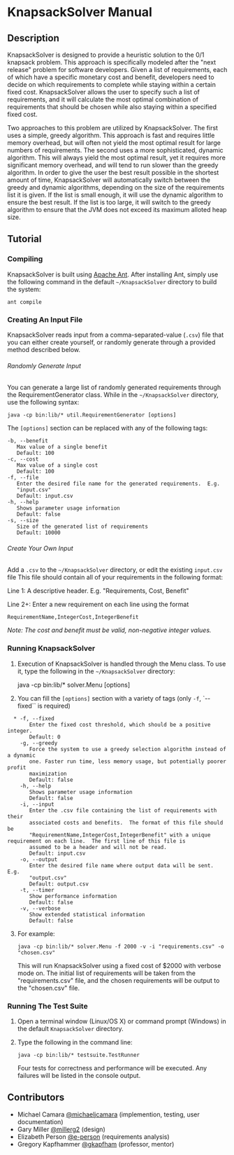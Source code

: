 # KnapsackSolver Manual

## Description
KnapsackSolver is designed to provide a heuristic solution to the 0/1 knapsack problem. This approach is specifically modeled after the "next release" problem for software developers. Given a list of requirements, each of which have a specific monetary cost and benefit, developers need to decide on which requirements to complete while staying within a certain fixed cost. KnapsackSolver allows the user to specify such a list of requirements, and it will calculate the most optimal combination of requirements that should be chosen while also staying within a specified fixed cost.

Two approaches to this problem are utilized by KnapsackSolver. The first uses a simple, greedy algorithm.  This approach is fast and requires little memory overhead, but will often not yield the most optimal result for large numbers of requirements.  The second uses a more sophisticated, dynamic algorithm.  This will always yield the most optimal result, yet it requires more significant memory overhead, and will tend to run slower than the greedy algorithm.  In order to give the user the best result possible in the shortest amount of time, KnapsackSolver will automatically switch between the greedy and dynamic algorithms, depending on the size of the requirements list it is given.  If the list is small enough, it will use the dynamic algorithm to ensure the best result.  If the list is too large, it will switch to the greedy algorithm to ensure that the JVM does not exceed its maximum alloted heap size.

## Tutorial

### Compiling
KnapsackSolver is built using [Apache Ant](http://ant.apache.org).  After installing Ant, simply use the following command in the default `~/KnapsackSolver` directory to build the system:

`ant compile`

### Creating An Input File
KnapsackSolver reads input from a comma-separated-value (`.csv`) file that you can either create yourself, or randomly generate through a provided method described below.

###### Randomly Generate Input
You can generate a large list of randomly generated requirements through the RequirementGenerator class.  While in the `~/KnapsackSolver` directory, use the following syntax:

	java -cp bin:lib/* util.RequirementGenerator [options]

The `[options]` section can be replaced with any of the following tags:

```
-b, --benefit
   Max value of a single benefit
   Default: 100
-c, --cost
   Max value of a single cost
   Default: 100
-f, --file
   Enter the desired file name for the generated requirements.  E.g.
   "input.csv"
   Default: input.csv
-h, --help
   Shows parameter usage information
   Default: false
-s, --size
   Size of the generated list of requirements
   Default: 10000
```

###### Create Your Own Input
Add a `.csv` to the `~/KnapsackSolver` directory, or edit the existing `input.csv` file  This file should contain all of your requirements in the following format:
	
Line 1: A descriptive header.  E.g. "Requirements, Cost, Benefit"
	
Line 2+: Enter a new requirement on each line using the format
	
	RequirementName,IntegerCost,IntegerBenefit
	
*Note: The cost and benefit must be valid, non-negative integer values.*

### Running KnapsackSolver

1. Execution of KnapsackSolver is handled through the Menu class.  To use it, type the following in the `~/KnapsackSolver` directory:

	java -cp bin:lib/* solver.Menu [options]
	
2. You can fill the `[options]` section with a variety of tags (only `-f`, `--fixed`` is required)

```
  * -f, --fixed
       Enter the fixed cost threshold, which should be a positive integer.
       Default: 0
    -g, --greedy
       Force the system to use a greedy selection algorithm instead of a dynamic
       one. Faster run time, less memory usage, but potentially poorer profit
       maximization
       Default: false
    -h, --help
       Shows parameter usage information
       Default: false
    -i, --input
       Enter the .csv file containing the list of requirements with their
       associated costs and benefits.  The format of this file should be
       "RequirementName,IntegerCost,IntegerBenefit" with a unique requirement on each line.  The first line of this file is
       assumed to be a header and will not be read.
       Default: input.csv
    -o, --output
       Enter the desired file name where output data will be sent.  E.g.
       "output.csv"
       Default: output.csv
    -t, --timer
       Show performance information
       Default: false
    -v, --verbose
       Show extended statistical information
       Default: false
```
	       
3. For example: 

	`java -cp bin:lib/* solver.Menu -f 2000 -v -i "requirements.csv" -o "chosen.csv"`

    This will run KnapsackSolver using a fixed cost of $2000 with verbose mode on.  The initial list of requirements will be taken from the "requirements.csv" file, and the chosen requirements will be output to the "chosen.csv" file. 

### Running The Test Suite
1. Open a terminal window (Linux/OS X) or command prompt (Windows) in the default `KnapsackSolver` directory.
2. Type the following in the command line:
 
	`java -cp bin:lib/* testsuite.TestRunner`

	Four tests for correctness and performance will be executed.  Any failures will be listed in the console output.
	
## Contributors
- Michael Camara [@michaeljcamara](https://github.com/michaeljcamara) (implemention, testing, user documentation)
- Gary Miller [@millerg2](https://github.com/millerg2) (design)
- Elizabeth Person [@e-person](https://github.com/e-person) (requirements analysis)
- Gregory Kapfhammer [@gkapfham](https://github.com/gkapfham) (professor, mentor)